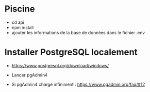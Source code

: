 # Piscine

- cd api
- npm install
- ajouter les informations de la base de données dans le fichier .env


# Installer PostgreSQL localement

- https://www.postgresql.org/download/windows/
- Lancer pgAdmin4

- Si pgAdmin4 charge infiniment : https://www.pgadmin.org/faq/#12